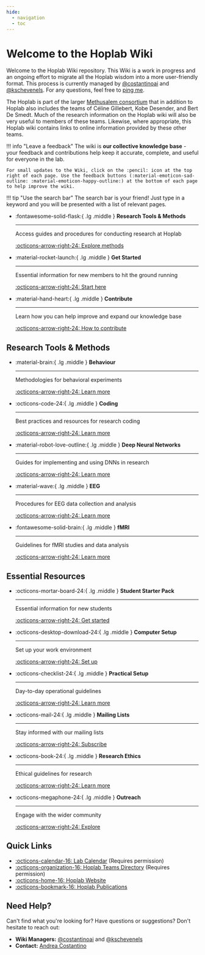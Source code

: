 ```yaml
---
hide:
  - navigation
  - toc
---
```


# Welcome to the Hoplab Wiki

Welcome to the Hoplab Wiki repository. This Wiki is a work in progress and an ongoing effort to migrate all the Hoplab wisdom into a more user-friendly format. This process is currently managed by [@costantinoai](https://github.com/costantinoai) and [@kschevenels](https://github.com/kschevenels). For any questions, feel free to [ping me](mailto:andreaivan.costantino@kuleuven.be).

The Hoplab is part of the larger [Methusalem consortium](https://research.kuleuven.be/en/research-funding/support/if/methusalem) that in addition to Hoplab also includes the teams of Céline Gillebert, Kobe Desender, and Bert De Smedt. Much of the research information on the Hoplab wiki will also be very useful to members of these teams. Likewise, where appropriate, this Hoplab wiki contains links to online information provided by these other teams.

!!! info "Leave a feedback"
    The wiki is **our collective knowledge base** - your feedback and contributions help keep it accurate, complete, and useful for everyone in the lab.

    For small updates to the Wiki, click on the :pencil: icon at the top right of each page. Use the feedback buttons (:material-emoticon-sad-outline: :material-emoticon-happy-outline:) at the bottom of each page to help improve the wiki. 

!!! tip "Use the search bar"
    The search bar is your friend! Just type in a keyword and you will be presented with a list of relevant pages.

<div class="grid cards" markdown>

- :fontawesome-solid-flask:{ .lg .middle } __Research Tools & Methods__

    ---

    Access guides and procedures for conducting research at Hoplab

    [:octicons-arrow-right-24: Explore methods](research/index.md)

- :material-rocket-launch:{ .lg .middle } __Get Started__

    ---

    Essential information for new members to hit the ground running

    [:octicons-arrow-right-24: Start here](get-started/index.md)

- :material-hand-heart:{ .lg .middle } __Contribute__

    ---

    Learn how you can help improve and expand our knowledge base

    [:octicons-arrow-right-24: How to contribute](contribute.md)

</div>

## Research Tools & Methods

<div class="grid cards" markdown>

- :material-brain:{ .lg .middle } __Behaviour__

    ---

    Methodologies for behavioral experiments

    [:octicons-arrow-right-24: Learn more](research/behaviour/index.md)

- :octicons-code-24:{ .lg .middle } __Coding__

    ---

    Best practices and resources for research coding

    [:octicons-arrow-right-24: Learn more](research/coding/index.md)

- :material-robot-love-outline:{ .lg .middle } __Deep Neural Networks__

    ---

    Guides for implementing and using DNNs in research

    [:octicons-arrow-right-24: Learn more](research/dnn/index.md)

- :material-wave:{ .lg .middle } __EEG__

    ---

    Procedures for EEG data collection and analysis

    [:octicons-arrow-right-24: Learn more](research/eeg/index.md)

- :fontawesome-solid-brain:{ .lg .middle } __fMRI__

    ---

    Guidelines for fMRI studies and data analysis

    [:octicons-arrow-right-24: Learn more](research/fmri/index.md)

</div>

## Essential Resources

<div class="grid cards" markdown>

- :octicons-mortar-board-24:{ .lg .middle } __Student Starter Pack__

    ---

    Essential information for new students

    [:octicons-arrow-right-24: Get started](get-started/student-starter-pack.md)

- :octicons-desktop-download-24:{ .lg .middle } __Computer Setup__

    ---

    Set up your work environment

    [:octicons-arrow-right-24: Set up](get-started/computer-setup.md)

- :octicons-checklist-24:{ .lg .middle } __Practical Setup__

    ---

    Day-to-day operational guidelines

    [:octicons-arrow-right-24: Learn more](get-started/practical-setup.md)

- :octicons-mail-24:{ .lg .middle } __Mailing Lists__

    ---

    Stay informed with our mailing lists

    [:octicons-arrow-right-24: Subscribe](get-started/mailing-lists.md)

- :octicons-book-24:{ .lg .middle } __Research Ethics__

    ---

    Ethical guidelines for research

    [:octicons-arrow-right-24: Learn more](research/ethics/index.md)

- :octicons-megaphone-24:{ .lg .middle } __Outreach__

    ---

    Engage with the wider community

    [:octicons-arrow-right-24: Explore](outreach.md)

</div>

## Quick Links

- [:octicons-calendar-16: Lab Calendar](https://calendar.google.com/calendar/u/1/r?pli=1) (Requires permission)
- [:octicons-organization-16: Hoplab Teams Directory](https://teams.microsoft.com/l/team/19%3A9fcb4eb9c75049d4bad118cf8afcb9cb%40thread.tacv2/conversations?groupId=714187e1-4ec7-496a-9922-933eb237402f&tenantId=3973589b-9e40-4eb5-800e-b0b6383d1621) (Requires permission)
- [:octicons-home-16: Hoplab Website](https://www.hoplab.be/)
- [:octicons-bookmark-16: Hoplab Publications](https://www.hoplab.be/publications/)

## Need Help?

Can't find what you're looking for? Have questions or suggestions? Don't hesitate to reach out:

- __Wiki Managers:__ [@costantinoai](https://github.com/costantinoai) and [@kschevenels](https://github.com/kschevenels)
- __Contact:__ [Andrea Costantino](mailto:andreaivan.costantino@kuleuven.be)
